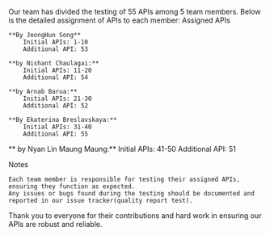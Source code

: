Our team has divided the testing of 55 APIs among 5 team members. Below is the detailed assignment of APIs to each member:
Assigned APIs

    **By JeongHun Song**
        Initial APIs: 1-10
        Additional API: 53

    **by Nishant Chaulagai:**
        Initial APIs: 11-20
        Additional API: 54

    **by Arnab Barua:**
        Initial APIs: 21-30
        Additional API: 52

    **By Ekaterina Breslavskaya:**
        Initial APIs: 31-40
        Additional API: 55
**
    by Nyan Lin Maung Maung:**
        Initial APIs: 41-50
        Additional API: 51

Notes

    Each team member is responsible for testing their assigned APIs, ensuring they function as expected.
    Any issues or bugs found during the testing should be documented and reported in our issue tracker(quality report test).

Thank you to everyone for their contributions and hard work in ensuring our APIs are robust and reliable.
